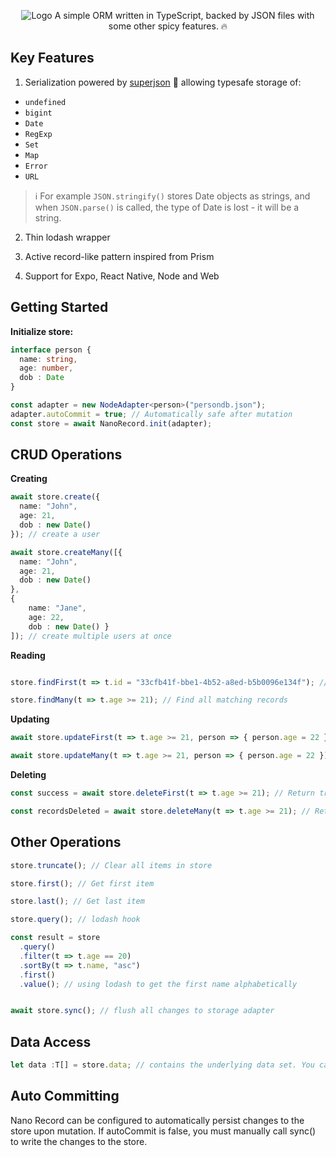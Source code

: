

<p align="center">
<img src="https://youcast.nyc3.digitaloceanspaces.com/logo.png" alt="Logo" />
A simple ORM written in TypeScript, backed by JSON files with some other spicy features. 🔥
</p>


## Key Features

1. Serialization powered by [superjson](https://github.com/blitz-js/superjson) 🚀  allowing typesafe storage of:


- `undefined` 
- `bigint`   
- `Date`    
- `RegExp`  
- `Set`      
- `Map`       
- `Error`    
- `URL`   

> ℹ️ For example `JSON.stringify()` stores Date objects as strings, and when `JSON.parse()` is called, the type of Date is lost - it will be a string. 



2. Thin lodash wrapper

3. Active record-like pattern inspired from Prism
4. Support for Expo, React Native, Node and Web

## Getting Started

**Initialize store:**

```ts
interface person {
  name: string,
  age: number,
  dob : Date
}

const adapter = new NodeAdapter<person>("persondb.json");
adapter.autoCommit = true; // Automatically safe after mutation
const store = await NanoRecord.init(adapter);
```



## CRUD Operations

 **Creating**

```ts
await store.create({
  name: "John",
  age: 21,
  dob : new Date()
}); // create a user

await store.createMany([{
  name: "John",
  age: 21,
  dob : new Date()
},
{ 
	name: "Jane", 
	age: 22, 
	dob : new Date() }
]); // create multiple users at once
```

**Reading**

```ts

store.findFirst(t => t.id = "33cfb41f-bbe1-4b52-a8ed-b5b0096e134f"); // Find first matching record

store.findMany(t => t.age >= 21); // Find all matching records

```

**Updating**

```ts
await store.updateFirst(t => t.age >= 21, person => { person.age = 22 }); // Update first matching records

await store.updateMany(t => t.age >= 21, person => { person.age = 22 }) // Update all matching records
```

**Deleting**

```ts
const success = await store.deleteFirst(t => t.age >= 21); // Return true if found and deleted

const recordsDeleted = await store.deleteMany(t => t.age >= 21); // Returns number of deleted records
```



## Other Operations

```ts
store.truncate(); // Clear all items in store

store.first(); // Get first item

store.last(); // Get last item

store.query(); // lodash hook

const result = store
  .query()
  .filter(t => t.age == 20)
  .sortBy(t => t.name, "asc")
  .first()
  .value(); // using lodash to get the first name alphabetically


await store.sync(); // flush all changes to storage adapter
```



## Data Access

```ts
let data :T[] = store.data; // contains the underlying data set. You can set this value too. 
```



## Auto Committing

Nano Record can be configured to automatically persist changes to the store upon mutation. If autoCommit is false, you must manually call sync() to write the changes to the store.




